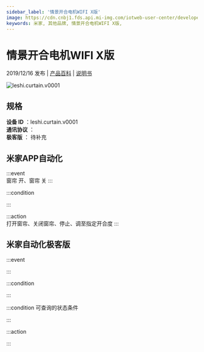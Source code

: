 ```yaml
---
sidebar_label: '情景开合电机WIFI X版'
image: https://cdn.cnbj1.fds.api.mi-img.com/iotweb-user-center/developer_1679047615489yLhPS7Vb.png?GalaxyAccessKeyId=AKVGLQWBOVIRQ3XLEW&Expires=9223372036854775807&Signature=iaLf7jc7OqgFRSIUCtgKbxJtF3Q=
keywords: 米家, 其他品牌, 情景开合电机WIFI X版, 
---
```

# 情景开合电机WIFI X版

2019/12/16 发布 | [产品百科](https://home.mi.com/webapp/content/baike/product/index.html?model=leshi.curtain.v0001/) | [说明书](https://home.mi.com/views/introduction.html?model=leshi.curtain.v0001&region=cn)

![leshi.curtain.v0001](https://cdn.cnbj1.fds.api.mi-img.com/iotweb-user-center/developer_1679047615489yLhPS7Vb.png?GalaxyAccessKeyId=AKVGLQWBOVIRQ3XLEW&Expires=9223372036854775807&Signature=iaLf7jc7OqgFRSIUCtgKbxJtF3Q=)

## 规格  
> 
**设备 ID** ：leshi.curtain.v0001  
**通讯协议** ：  
**极客版**  ： 待补充 


## 米家APP自动化  

:::event  
窗帘 开、窗帘 关
:::

:::condition  

:::

:::action   
打开窗帘、关闭窗帘、停止、调至指定开合度
:::

## 米家自动化极客版  

:::event  

:::

:::condition  

:::

:::condition 可查询的状态条件  

:::

:::action  

:::

        
